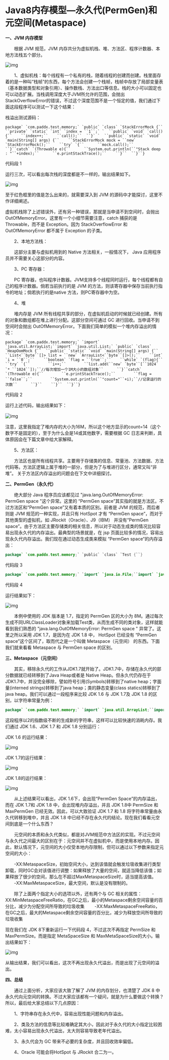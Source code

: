 # Java8内存模型—永久代(PermGen)和元空间(Metaspace)



**一、JVM 内存模型**

　　根据 JVM 规范，JVM 内存共分为虚拟机栈、堆、方法区、程序计数器、本地方法栈五个部分。

![img](https://images2015.cnblogs.com/blog/820406/201603/820406-20160326200119386-756216654.png)

　　1、虚拟机栈：每个线程有一个私有的栈，随着线程的创建而创建。栈里面存着的是一种叫“栈帧”的东西，每个方法会创建一个栈帧，栈帧中存放了局部变量表（基本数据类型和对象引用）、操作数栈、方法出口等信息。栈的大小可以固定也可以动态扩展。当栈调用深度大于JVM所允许的范围，会抛出StackOverflowError的错误，不过这个深度范围不是一个恒定的值，我们通过下面这段程序可以测试一下这个结果：

栈溢出测试源码：

```
package` `com.paddx.test.memory;` `public` `class` `StackErrorMock {``  ``private` `static` `int` `index = ``1``;` `  ``public` `void` `call(){``    ``index++;``    ``call();``  ``}` `  ``public` `static` `void` `main(String[] args) {``    ``StackErrorMock mock = ``new` `StackErrorMock();``    ``try` `{``      ``mock.call();``    ``}``catch` `(Throwable e){``      ``System.out.println(``"Stack deep : "``+index);``      ``e.printStackTrace();``    ``}``  ``}``}
```

代码段 1

运行三次，可以看出每次栈的深度都是不一样的，输出结果如下。

![img](https://images2015.cnblogs.com/blog/820406/201603/820406-20160326203208120-2065530115.png)

至于红色框里的值是怎么出来的，就需要深入到 JVM 的源码中才能探讨，这里不作详细阐述。

虚拟机栈除了上述错误外，还有另一种错误，那就是当申请不到空间时，会抛出 OutOfMemoryError。这里有一个小细节需要注意，catch 捕获的是 Throwable，而不是 Exception。因为 StackOverflowError 和 OutOfMemoryError 都不属于 Exception 的子类。

　　2、本地方法栈：

　　这部分主要与虚拟机用到的 Native 方法相关，一般情况下， Java 应用程序员并不需要关心这部分的内容。

　　3、PC 寄存器：

　　PC 寄存器，也叫程序计数器。JVM支持多个线程同时运行，每个线程都有自己的程序计数器。倘若当前执行的是 JVM 的方法，则该寄存器中保存当前执行指令的地址；倘若执行的是native 方法，则PC寄存器中为空。

　　4、堆

　　堆内存是 JVM 所有线程共享的部分，在虚拟机启动的时候就已经创建。所有的对象和数组都在堆上进行分配。这部分空间可通过 GC 进行回收。当申请不到空间时会抛出 OutOfMemoryError。下面我们简单的模拟一个堆内存溢出的情况：

```
package` `com.paddx.test.memory;` `import` `java.util.ArrayList;``import` `java.util.List;` `public` `class` `HeapOomMock {``  ``public` `static` `void` `main(String[] args) {``    ``List<``byte``[]> list = ``new` `ArrayList<``byte``[]>();``    ``int` `i = ``0``;``    ``boolean` `flag = ``true``;``    ``while` `(flag){``      ``try` `{``        ``i++;``        ``list.add(``new` `byte``[``1024` `* ``1024``]);``//每次增加一个1M大小的数组对象``      ``}``catch` `(Throwable e){``        ``e.printStackTrace();``        ``flag = ``false``;``        ``System.out.println(``"count="``+i);``//记录运行的次数``      ``}``    ``}``  ``}``}
```

代码段 2

运行上述代码，输出结果如下：　　

![img](https://images2015.cnblogs.com/blog/820406/201603/820406-20160326193901979-647552717.png)　　　

注意，这里我指定了堆内存的大小为16M，所以这个地方显示的count=14（这个数字不是固定的），至于为什么会是14或其他数字，需要根据 GC 日志来判断，具体原因会在下篇文章中给大家解释。

　　5、方法区：

　　方法区也是所有线程共享。主要用于存储类的信息、常量池、方法数据、方法代码等。方法区逻辑上属于堆的一部分，但是为了与堆进行区分，通常又叫“非堆”。 关于方法区内存溢出的问题会在下文中详细探讨。

**二、PermGen（永久代）**

　　绝大部分 Java 程序员应该都见过 "java.lang.OutOfMemoryError: PermGen space "这个异常。这里的 “PermGen space”其实指的就是方法区。不过方法区和“PermGen space”又有着本质的区别。前者是 JVM 的规范，而后者则是 JVM 规范的一种实现，并且只有 HotSpot 才有 “PermGen space”，而对于其他类型的虚拟机，如 JRockit（Oracle）、J9（IBM） 并没有“PermGen space”。由于方法区主要存储类的相关信息，所以对于动态生成类的情况比较容易出现永久代的内存溢出。最典型的场景就是，在 jsp 页面比较多的情况，容易出现永久代内存溢出。我们现在通过动态生成类来模拟 “PermGen space”的内存溢出：

```java
package` `com.paddx.test.memory;` `public` `class` `Test {``}
```

 代码段 3

```java
package` `com.paddx.test.memory;` `import` `java.io.File;``import` `java.net.URL;``import` `java.net.URLClassLoader;``import` `java.util.ArrayList;``import` `java.util.List;` `public` `class` `PermGenOomMock{``  ``public` `static` `void` `main(String[] args) {``    ``URL url = ``null``;``    ``List<ClassLoader> classLoaderList = ``new` `ArrayList<ClassLoader>();``    ``try` `{``      ``url = ``new` `File(``"/tmp"``).toURI().toURL();``      ``URL[] urls = {url};``      ``while` `(``true``){``        ``ClassLoader loader = ``new` `URLClassLoader(urls);``        ``classLoaderList.add(loader);``        ``loader.loadClass(``"com.paddx.test.memory.Test"``);``      ``}``    ``} ``catch` `(Exception e) {``      ``e.printStackTrace();``    ``}``  ``}``}
```

代码段 4

运行结果如下：

![img](https://images2015.cnblogs.com/blog/820406/201603/820406-20160327005846979-1124627174.png)

　　本例中使用的 JDK 版本是 1.7，指定的 PermGen 区的大小为 8M。通过每次生成不同URLClassLoader对象来加载Test类，从而生成不同的类对象，这样就能看到我们熟悉的 "java.lang.OutOfMemoryError: PermGen space " 异常了。这里之所以采用 JDK 1.7，是因为在 JDK 1.8 中， HotSpot 已经没有 “PermGen space”这个区间了，取而代之是一个叫做 Metaspace（元空间） 的东西。下面我们就来看看 Metaspace 与 PermGen space 的区别。

**三、Metaspace（元空间）**

　　其实，移除永久代的工作从JDK1.7就开始了。JDK1.7中，存储在永久代的部分数据就已经转移到了Java Heap或者是 Native Heap。但永久代仍存在于JDK1.7中，并没完全移除，譬如符号引用(Symbols)转移到了native heap；字面量(interned strings)转移到了java heap；类的静态变量(class statics)转移到了java heap。我们可以通过一段程序来比较 JDK 1.6 与 JDK 1.7及 JDK 1.8 的区别，以字符串常量为例：

```java
package` `com.paddx.test.memory;` `import` `java.util.ArrayList;``import` `java.util.List;` `public` `class` `StringOomMock {``  ``static` `String base = ``"string"``;``  ``public` `static` `void` `main(String[] args) {``    ``List<String> list = ``new` `ArrayList<String>();``    ``for` `(``int` `i=``0``;i< Integer.MAX_VALUE;i++){``      ``String str = base + base;``      ``base = str;``      ``list.add(str.intern());``    ``}``  ``}``}
```

这段程序以2的指数级不断的生成新的字符串，这样可以比较快速的消耗内存。我们通过 JDK 1.6、JDK 1.7 和 JDK 1.8 分别运行：

JDK 1.6 的运行结果：

![img](https://images2015.cnblogs.com/blog/820406/201603/820406-20160327005929386-409283462.png)

JDK 1.7的运行结果：

![img](https://images2015.cnblogs.com/blog/820406/201603/820406-20160327010033823-1341228280.png)

JDK 1.8的运行结果：

![img](https://images2015.cnblogs.com/blog/820406/201603/820406-20160327010143776-1612977566.png)

　　从上述结果可以看出，JDK 1.6下，会出现“PermGen Space”的内存溢出，而在 JDK 1.7和 JDK 1.8 中，会出现堆内存溢出，并且 JDK 1.8中 PermSize 和 MaxPermGen 已经无效。因此，可以大致验证 JDK 1.7 和 1.8 将字符串常量由永久代转移到堆中，并且 JDK 1.8 中已经不存在永久代的结论。现在我们看看元空间到底是一个什么东西？

　　元空间的本质和永久代类似，都是对JVM规范中方法区的实现。不过元空间与永久代之间最大的区别在于：元空间并不在虚拟机中，而是使用本地内存。因此，默认情况下，元空间的大小仅受本地内存限制，但可以通过以下参数来指定元空间的大小：

　　-XX:MetaspaceSize，初始空间大小，达到该值就会触发垃圾收集进行类型卸载，同时GC会对该值进行调整：如果释放了大量的空间，就适当降低该值；如果释放了很少的空间，那么在不超过MaxMetaspaceSize时，适当提高该值。
　　-XX:MaxMetaspaceSize，最大空间，默认是没有限制的。

　　除了上面两个指定大小的选项以外，还有两个与 GC 相关的属性：
　　-XX:MinMetaspaceFreeRatio，在GC之后，最小的Metaspace剩余空间容量的百分比，减少为分配空间所导致的垃圾收集
　　-XX:MaxMetaspaceFreeRatio，在GC之后，最大的Metaspace剩余空间容量的百分比，减少为释放空间所导致的垃圾收集

现在我们在 JDK 8下重新运行一下代码段 4，不过这次不再指定 PermSize 和 MaxPermSize。而是指定 MetaSpaceSize 和 MaxMetaSpaceSize的大小。输出结果如下：

![img](https://images2015.cnblogs.com/blog/820406/201603/820406-20160327010233933-699106123.png)

从输出结果，我们可以看出，这次不再出现永久代溢出，而是出现了元空间的溢出。

**四、总结**

　　通过上面分析，大家应该大致了解了 JVM 的内存划分，也清楚了 JDK 8 中永久代向元空间的转换。不过大家应该都有一个疑问，就是为什么要做这个转换？所以，最后给大家总结以下几点原因：

　　1、字符串存在永久代中，容易出现性能问题和内存溢出。

　　2、类及方法的信息等比较难确定其大小，因此对于永久代的大小指定比较困难，太小容易出现永久代溢出，太大则容易导致老年代溢出。

　　3、永久代会为 GC 带来不必要的复杂度，并且回收效率偏低。

　　4、Oracle 可能会将HotSpot 与 JRockit 合二为一。